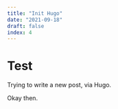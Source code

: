 ```yaml
---
title: "Init Hugo"
date: "2021-09-18"
draft: false
index: 4
---
```


# Test

Trying to write a new post, via Hugo.

Okay then.